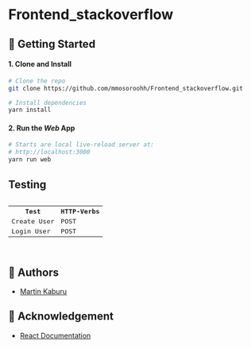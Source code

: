 # Frontend_stackoverflow
## 🚀 Getting Started

#### 1. Clone and Install

```bash
# Clone the repo
git clone https://github.com/mmosoroohh/Frontend_stackoverflow.git

# Install dependencies
yarn install
```
#### 2. Run the _Web_ App

```bash
# Starts are local live-reload server at:
# http://localhost:3000
yarn run web
```
## Testing
<pre>
<table>
<tr><th>Test</th>
<th>HTTP-Verbs</th>
</tr>
<tr>
<td>Create User</td>
<td>POST</td>
</tr>
<tr>
<td>Login User</td>
<td>POST</td>
</tr>
</table>
</pre>

## 👋 Authors
- [Martin Kaburu](https://github.com/MartinKaburu)

## 👊 Acknowledgement
- [React Documentation](https://reactjs.org/docs/getting-started.html)
